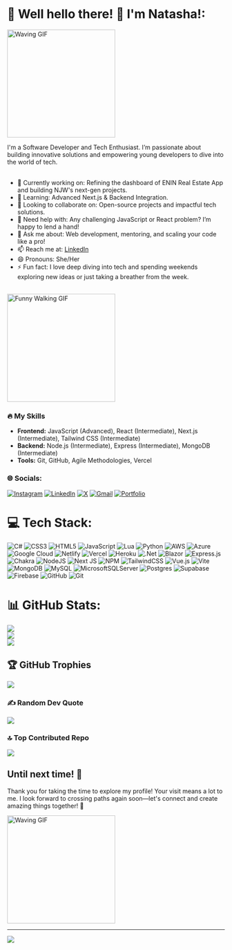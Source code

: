 # 💫 Well hello there! 👋 I'm Natasha!:
<img src="https://i.gifer.com/73Wv.gif" alt="Waving GIF" width="250" /> <br>

I'm a Software Developer and Tech Enthusiast. I’m passionate about building innovative solutions and empowering young developers to dive into the world of tech.<br><br>
- 🔭 Currently working on: Refining the dashboard of ENIN Real Estate App and building NJW's next-gen projects.<br>
- 🌱 Learning: Advanced Next.js & Backend Integration.<br>
- 👯 Looking to collaborate on: Open-source projects and impactful tech solutions.<br>
- 🤔 Need help with: Any challenging JavaScript or React problem? I’m happy to lend a hand!<br>
- 💬 Ask me about: Web development, mentoring, and scaling your code like a pro!<br>
- 📫 Reach me at: [LinkedIn](https://www.linkedin.com/in/natashawangui/) <br>
- 😄 Pronouns: She/Her<br>
- ⚡ Fun fact: I love deep diving into tech and spending weekends exploring new ideas or just taking a breather from the week. 
<br><br> <!-- Add more line breaks here for additional space -->
<img src="https://media.giphy.com/media/33zX3zllJBGY8/giphy.gif" alt="Funny Walking GIF" width="250" />
<br>

### 🔥 My Skills
- **Frontend:** JavaScript (Advanced), React (Intermediate), Next.js (Intermediate), Tailwind CSS (Intermediate)
- **Backend:** Node.js (Intermediate), Express (Intermediate), MongoDB (Intermediate)
- **Tools:** Git, GitHub, Agile Methodologies, Vercel

### 🌐 Socials:
[![Instagram](https://img.shields.io/badge/Instagram-%23E4405F.svg?logo=Instagram&logoColor=white)](https://www.instagram.com/bitby.tesavvy/)
[![LinkedIn](https://img.shields.io/badge/LinkedIn-%230077B5.svg?logo=linkedin&logoColor=white)](https://www.linkedin.com/in/natashawangui/) 
[![X](https://img.shields.io/badge/X-black.svg?logo=X&logoColor=white)](https://x.com/Tasha_Wangui/)
[![Gmail](https://img.shields.io/badge/Gmail-%23D14836.svg?logo=gmail&logoColor=white)](mailto:natashaj221219@gmail.com) 
[![Portfolio](https://img.shields.io/badge/Portfolio-%23000000.svg?logo=internet-explorer&logoColor=white)](https://natashawangui.netlify.app)

# 💻 Tech Stack:
![C#](https://img.shields.io/badge/c%23-%23239120.svg?style=for-the-badge&logo=csharp&logoColor=white) 
![CSS3](https://img.shields.io/badge/css3-%231572B6.svg?style=for-the-badge&logo=css3&logoColor=white) 
![HTML5](https://img.shields.io/badge/html5-%23E34F26.svg?style=for-the-badge&logo=html5&logoColor=white) 
![JavaScript](https://img.shields.io/badge/javascript-%23323330.svg?style=for-the-badge&logo=javascript&logoColor=%23F7DF1E) 
![Lua](https://img.shields.io/badge/lua-%232C2D72.svg?style=for-the-badge&logo=lua&logoColor=white) 
![Python](https://img.shields.io/badge/python-3670A0?style=for-the-badge&logo=python&logoColor=ffdd54) 
![AWS](https://img.shields.io/badge/AWS-%23FF9900.svg?style=for-the-badge&logo=amazon-aws&logoColor=white) 
![Azure](https://img.shields.io/badge/azure-%230072C6.svg?style=for-the-badge&logo=microsoftazure&logoColor=white) 
![Google Cloud](https://img.shields.io/badge/GoogleCloud-%234285F4.svg?style=for-the-badge&logo=google-cloud&logoColor=white) 
![Netlify](https://img.shields.io/badge/netlify-%23000000.svg?style=for-the-badge&logo=netlify&logoColor=#00C7B7) 
![Vercel](https://img.shields.io/badge/vercel-%23000000.svg?style=for-the-badge&logo=vercel&logoColor=white) 
![Heroku](https://img.shields.io/badge/heroku-%23430098.svg?style=for-the-badge&logo=heroku&logoColor=white) 
![.Net](https://img.shields.io/badge/.NET-5C2D91?style=for-the-badge&logo=.net&logoColor=white) 
![Blazor](https://img.shields.io/badge/blazor-%235C2D91.svg?style=for-the-badge&logo=blazor&logoColor=white) 
![Express.js](https://img.shields.io/badge/express.js-%23404d59.svg?style=for-the-badge&logo=express&logoColor=%2361DAFB) 
![Chakra](https://img.shields.io/badge/chakra-%234ED1C5.svg?style=for-the-badge&logo=chakraui&logoColor=white) 
![NodeJS](https://img.shields.io/badge/node.js-6DA55F?style=for-the-badge&logo=node.js&logoColor=white) 
![Next JS](https://img.shields.io/badge/Next-black?style=for-the-badge&logo=next.js&logoColor=white) 
![NPM](https://img.shields.io/badge/NPM-%23CB3837.svg?style=for-the-badge&logo=npm&logoColor=white) 
![TailwindCSS](https://img.shields.io/badge/tailwindcss-%2338B2AC.svg?style=for-the-badge&logo=tailwind-css&logoColor=white) 
![Vue.js](https://img.shields.io/badge/vue.js-%2335495e.svg?style=for-the-badge&logo=vuedotjs&logoColor=%234FC08D) 
![Vite](https://img.shields.io/badge/vite-%23646CFF.svg?style=for-the-badge&logo=vite&logoColor=white) 
![MongoDB](https://img.shields.io/badge/MongoDB-%234ea94b.svg?style=for-the-badge&logo=mongodb&logoColor=white) 
![MySQL](https://img.shields.io/badge/mysql-4479A1.svg?style=for-the-badge&logo=mysql&logoColor=white) 
![MicrosoftSQLServer](https://img.shields.io/badge/Microsoft%20SQL%20Server-CC2927?style=for-the-badge&logo=microsoft%20sql%20server&logoColor=white) 
![Postgres](https://img.shields.io/badge/postgres-%23316192.svg?style=for-the-badge&logo=postgresql&logoColor=white) 
![Supabase](https://img.shields.io/badge/Supabase-3ECF8E?style=for-the-badge&logo=supabase&logoColor=white) 
![Firebase](https://img.shields.io/badge/firebase-a08021?style=for-the-badge&logo=firebase&logoColor=ffcd34) 
![GitHub](https://img.shields.io/badge/github-%23121011.svg?style=for-the-badge&logo=github&logoColor=white) 
![Git](https://img.shields.io/badge/git-%23F05033.svg?style=for-the-badge&logo=git&logoColor=white)

# 📊 GitHub Stats:
![](https://github-readme-stats.vercel.app/api?username=NatashaJWangui&theme=radical&hide_border=false&include_all_commits=false&count_private=false)<br/>
![](https://github-readme-streak-stats.herokuapp.com/?user=NatashaJWangui&theme=radical&hide_border=false)<br/>
![](https://github-readme-stats.vercel.app/api/top-langs/?username=NatashaJWangui&theme=radical&hide_border=false&include_all_commits=false&count_private=false&layout=compact)

## 🏆 GitHub Trophies
![](https://github-profile-trophy.vercel.app/?username=NatashaJWangui&theme=radical&no-frame=false&no-bg=true&margin-w=4)

### ✍️ Random Dev Quote
![](https://quotes-github-readme.vercel.app/api?type=horizontal&theme=radical)

### 🔝 Top Contributed Repo
![](https://github-contributor-stats.vercel.app/api?username=NatashaJWangui&limit=5&theme=radical&combine_all_yearly_contributions=true)

## Until next time! 👋
Thank you for taking the time to explore my profile! Your visit means a lot to me. I look forward to crossing paths again soon—let's connect and create amazing things together! 🚀

<img src="https://i.gifer.com/Za3R.gif" alt="Waving GIF" width="250" /> <br>


---

[![](https://visitcount.itsvg.in/api?id=NatashaJWangui&icon=0&color=10)](https://visitcount.itsvg.in)


